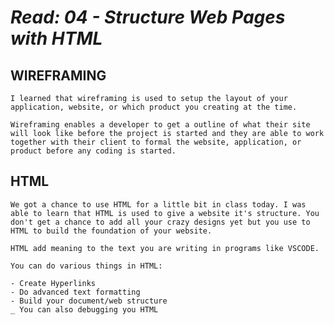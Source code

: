 # *Read: 04 - Structure Web Pages with HTML*

## WIREFRAMING

    I learned that wireframing is used to setup the layout of your application, website, or which product you creating at the time.
    
    Wireframing enables a developer to get a outline of what their site will look like before the project is started and they are able to work together with their client to formal the website, application, or product before any coding is started.

## HTML

    We got a chance to use HTML for a little bit in class today. I was able to learn that HTML is used to give a website it's structure. You don't get a chance to add all your crazy designs yet but you use to HTML to build the foundation of your website.

    HTML add meaning to the text you are writing in programs like VSCODE.

    You can do various things in HTML:

    - Create Hyperlinks
    - Do advanced text formatting
    - Build your document/web structure
    _ You can also debugging you HTML 

